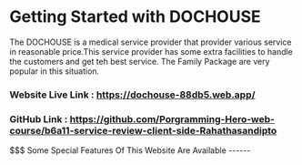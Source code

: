 # Getting Started with DOCHOUSE
The DOCHOUSE is a medical service provider that provider various service in reasonable price.This service provider has some extra facilities to handle the customers and get teh best service. The Family Package are very popular in this situation.  


### Website Live Link : https://dochouse-88db5.web.app/
### GitHub  Link : https://github.com/Porgramming-Hero-web-course/b6a11-service-review-client-side-Rahathasandipto 


$$$ Some Special Features Of This Website Are Available ------












